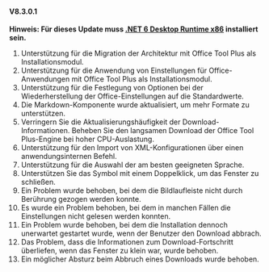 #### V8.3.0.1

**Hinweis: Für dieses Update muss [.NET 6 Desktop Runtime x86](https://dotnet.microsoft.com/en-us/download/dotnet/6.0/runtime) installiert sein.**

1. Unterstützung für die Migration der Architektur mit Office Tool Plus als Installationsmodul.
2. Unterstützung für die Anwendung von Einstellungen für Office-Anwendungen mit Office Tool Plus als Installationsmodul.
3. Unterstützung für die Festlegung von Optionen bei der Wiederherstellung der Office-Einstellungen auf die Standardwerte.
4. Die Markdown-Komponente wurde aktualisiert, um mehr Formate zu unterstützen.
5. Verringern Sie die Aktualisierungshäufigkeit der Download-Informationen. Beheben Sie den langsamen Download der Office Tool Plus-Engine bei hoher CPU-Auslastung.
6. Unterstützung für den Import von XML-Konfigurationen über einen anwendungsinternen Befehl.
7. Unterstützung für die Auswahl der am besten geeigneten Sprache.
8. Unterstützen Sie das Symbol mit einem Doppelklick, um das Fenster zu schließen.
9. Ein Problem wurde behoben, bei dem die Bildlaufleiste nicht durch Berührung gezogen werden konnte.
10. Es wurde ein Problem behoben, bei dem in manchen Fällen die Einstellungen nicht gelesen werden konnten.
11. Ein Problem wurde behoben, bei dem die Installation dennoch unerwartet gestartet wurde, wenn der Benutzer den Download abbrach.
12. Das Problem, dass die Informationen zum Download-Fortschritt überliefen, wenn das Fenster zu klein war, wurde behoben.
13. Ein möglicher Absturz beim Abbruch eines Downloads wurde behoben.
